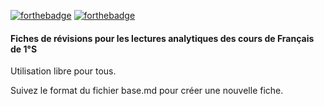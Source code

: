 [![forthebadge](http://forthebadge.com/images/badges/built-by-hipsters.svg)](http://forthebadge.com)
[![forthebadge](http://forthebadge.com/images/badges/built-with-swag.svg)](http://forthebadge.com)

#### Fiches de révisions pour les lectures analytiques des cours de Français de 1°S
Utilisation libre pour tous.

Suivez le format du fichier base.md pour créer une nouvelle fiche.

